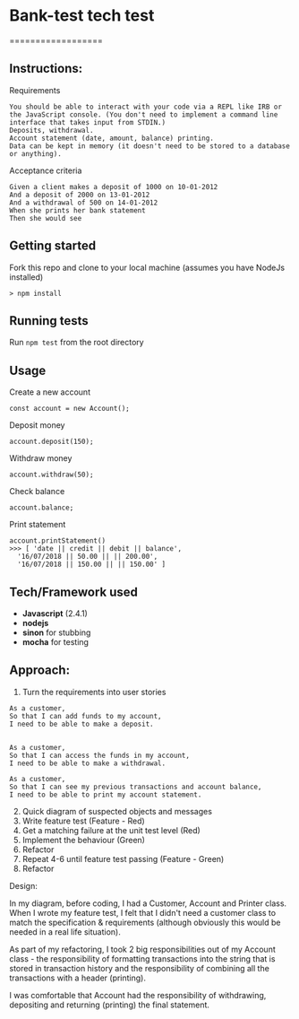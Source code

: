 # Bank-test tech test
==================

## Instructions:  

Requirements
```
You should be able to interact with your code via a REPL like IRB or the JavaScript console. (You don't need to implement a command line interface that takes input from STDIN.)
Deposits, withdrawal.
Account statement (date, amount, balance) printing.
Data can be kept in memory (it doesn't need to be stored to a database or anything).
```

Acceptance criteria
```
Given a client makes a deposit of 1000 on 10-01-2012
And a deposit of 2000 on 13-01-2012
And a withdrawal of 500 on 14-01-2012
When she prints her bank statement
Then she would see
```

## Getting started

Fork this repo and clone to your local machine (assumes you have NodeJs installed)

```
> npm install
```

## Running tests

Run
``` npm test ```
from the root directory

## Usage

Create a new account
```
const account = new Account();
```
Deposit money
```
account.deposit(150);
```
Withdraw money
```
account.withdraw(50);
```
Check balance
```
account.balance;
```
Print statement
```
account.printStatement()
>>> [ 'date || credit || debit || balance',
  '16/07/2018 || 50.00 || || 200.00',
  '16/07/2018 || 150.00 || || 150.00' ]
```

## Tech/Framework used

* __Javascript__ (2.4.1)
* __nodejs__
* __sinon__ for stubbing
* __mocha__ for testing

## Approach:

1. Turn the requirements into user stories

```
As a customer,
So that I can add funds to my account,
I need to be able to make a deposit.
```
```

As a customer,
So that I can access the funds in my account,
I need to be able to make a withdrawal.
```
```
As a customer,
So that I can see my previous transactions and account balance,
I need to be able to print my account statement.
```
2. Quick diagram of suspected objects and messages
3. Write feature test (Feature - Red)
4. Get a matching failure at the unit test level (Red)
5. Implement the behaviour (Green)
6. Refactor
7. Repeat 4-6 until feature test passing (Feature - Green)
8. Refactor

Design:

In my diagram, before coding, I had a Customer, Account and Printer class. When I wrote my feature test, I felt that I didn't need a customer class to match the specification & requirements (although obviously this would be needed in a real life situation).

As part of my refactoring, I took 2 big responsibilities out of my Account class - the responsibility of formatting transactions into the string that is stored in transaction history and the responsibility of combining all the transactions with a header (printing).

I was comfortable that Account had the responsibility of withdrawing, depositing and returning (printing) the final statement.
